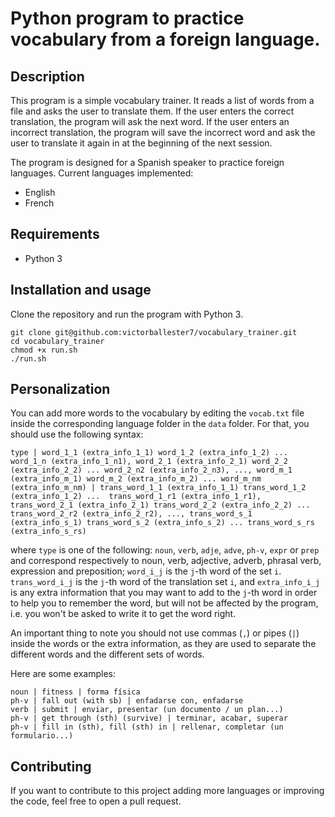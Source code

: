 # Python program to practice vocabulary from a foreign language.

## Description

This program is a simple vocabulary trainer. It reads a list of words from a file and asks the user to translate them. If the user enters the correct translation, the program will ask the next word. If the user enters an incorrect translation, the program will save the incorrect word and ask the user to translate it again in at the beginning of the next session.

The program is designed for a Spanish speaker to practice foreign languages.
Current languages implemented:

- English
- French

## Requirements

- Python 3

## Installation and usage

Clone the repository and run the program with Python 3.

```
git clone git@github.com:victorballester7/vocabulary_trainer.git
cd vocabulary_trainer
chmod +x run.sh
./run.sh
```

## Personalization

You can add more words to the vocabulary by editing the `vocab.txt` file inside the corresponding language folder in the `data` folder. For that, you should use the following syntax:

```
type | word_1_1 (extra_info_1_1) word_1_2 (extra_info_1_2) ... word_1_n (extra_info_1_n1), word_2_1 (extra_info_2_1) word_2_2 (extra_info_2_2) ... word_2_n2 (extra_info_2_n3), ..., word_m_1 (extra_info_m_1) word_m_2 (extra_info_m_2) ... word_m_nm (extra_info_m_nm) | trans_word_1_1 (extra_info_1_1) trans_word_1_2 (extra_info_1_2) ...  trans_word_1_r1 (extra_info_1_r1), trans_word_2_1 (extra_info_2_1) trans_word_2_2 (extra_info_2_2) ... trans_word_2_r2 (extra_info_2_r2), ..., trans_word_s_1 (extra_info_s_1) trans_word_s_2 (extra_info_s_2) ... trans_word_s_rs (extra_info_s_rs)
```

where `type` is one of the following: `noun`, `verb`, `adje`, `adve`, `ph-v`, `expr` or `prep` and correspond respectively to noun, verb, adjective, adverb, phrasal verb, expression and preposition; `word_i_j` is the `j`-th word of the set `i`. `trans_word_i_j` is the `j`-th word of the translation set `i`, and `extra_info_i_j` is any extra information that you may want to add to the `j`-th word in order to help you to remember the word, but will not be affected by the program, i.e. you won't be asked to write it to get the word right.

An important thing to note you should not use commas (`,`) or pipes (`|`) inside the words or the extra information, as they are used to separate the different words and the different sets of words.

Here are some examples:

```
noun | fitness | forma física
ph-v | fall out (with sb) | enfadarse con, enfadarse
verb | submit | enviar, presentar (un documento / un plan...)
ph-v | get through (sth) (survive) | terminar, acabar, superar
ph-v | fill in (sth), fill (sth) in | rellenar, completar (un formulario...)
```

## Contributing

If you want to contribute to this project adding more languages or improving the code, feel free to open a pull request.
